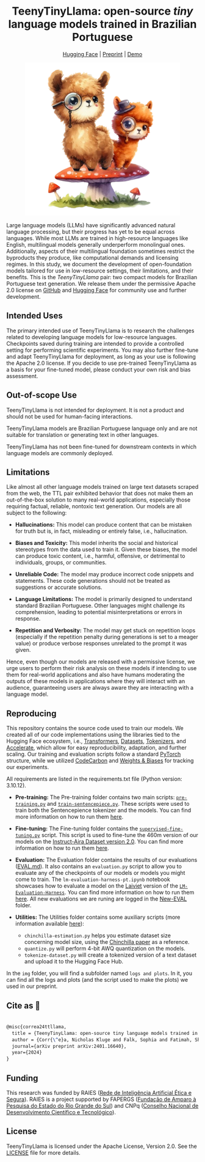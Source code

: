 <div align="center">

# TeenyTinyLlama: open-source _tiny_ language models trained in Brazilian Portuguese

[Hugging Face](https://huggingface.co/collections/nicholasKluge/teenytinyllama-6582ea8129e72d1ea4d384f1) | [Preprint](https://arxiv.org/abs/2401.16640) | [Demo](https://huggingface.co/spaces/nicholasKluge/TeenyTinyLlama-Chat)

</div>
<p align="center">
        <img src="./img/combined-logo.png" alt="An illustration of two adorable alpacas, one brown and the other orange, standing on a large red and white mushroom. The brown alpaca is wearing a monocle and the orange one is sporting a small hat. The mushroom is surrounded by grass and smaller mushrooms at the base." height="400">
</p>

Large language models (LLMs) have significantly advanced natural language processing, but their progress has yet to be equal across languages. While most LLMs are trained in high-resource languages like English, multilingual models generally underperform monolingual ones. Additionally, aspects of their multilingual foundation sometimes restrict the byproducts they produce, like computational demands and licensing regimes. In this study, we document the development of open-foundation models tailored for use in low-resource settings, their limitations, and their benefits. This is the _TeenyTinyLlama_ pair: two compact models for Brazilian Portuguese text generation. We release them under the permissive Apache 2.0 license on [GitHub](https://github.com/Nkluge-correa/TeenyTinyLlama) and [Hugging Face](https://huggingface.co/collections/nicholasKluge/teenytinyllama-6582ea8129e72d1ea4d384f1) for community use and further development.

## Intended Uses

The primary intended use of TeenyTinyLlama is to research the challenges related to developing language models for low-resource languages. Checkpoints saved during training are intended to provide a controlled setting for performing scientific experiments. You may also further fine-tune and adapt TeenyTinyLlama for deployment, as long as your use is following the Apache 2.0 license. If you decide to use pre-trained TeenyTinyLlama as a basis for your fine-tuned model, please conduct your own risk and bias assessment.

## Out-of-scope Use

TeenyTinyLlama is not intended for deployment. It is not a product and should not be used for human-facing interactions.

TeenyTinyLlama models are Brazilian Portuguese language only and are not suitable for translation or generating text in other languages.

TeenyTinyLlama has not been fine-tuned for downstream contexts in which language models are commonly deployed.

## Limitations

Like almost all other language models trained on large text datasets scraped from the web, the TTL pair exhibited behavior that does not make them an out-of-the-box solution to many real-world applications, especially those requiring factual, reliable, nontoxic text generation. Our models are all subject to the following:

- **Hallucinations:** This model can produce content that can be mistaken for truth but is, in fact, misleading or entirely false, i.e., hallucination.

- **Biases and Toxicity:** This model inherits the social and historical stereotypes from the data used to train it. Given these biases, the model can produce toxic content, i.e., harmful, offensive, or detrimental to individuals, groups, or communities.

- **Unreliable Code:** The model may produce incorrect code snippets and statements. These code generations should not be treated as suggestions or accurate solutions.

- **Language Limitations:** The model is primarily designed to understand standard Brazilian Portuguese. Other languages might challenge its comprehension, leading to potential misinterpretations or errors in response.

- **Repetition and Verbosity:** The model may get stuck on repetition loops (especially if the repetition penalty during generations is set to a meager value) or produce verbose responses unrelated to the prompt it was given.

Hence, even though our models are released with a permissive license, we urge users to perform their risk analysis on these models if intending to use them for real-world applications and also have humans moderating the outputs of these models in applications where they will interact with an audience, guaranteeing users are always aware they are interacting with a language model.

## Reproducing

This repository contains the source code used to train our models. We created all of our code implementations using the libraries tied to the Hugging Face ecosystem, i.e., [Transformers](https://github.com/huggingface/transformers), [Datasets](https://github.com/huggingface/datasets), [Tokenizers](https://github.com/huggingface/tokenizers), and [Accelerate](https://github.com/huggingface/accelerate), which allow for easy reproducibility, adaptation, and further scaling. Our training and evaluation scripts follow a standard [PyTorch](https://github.com/pytorch/pytorch) structure, while we utilized [CodeCarbon](https://github.com/mlco2/codecarbon) and [Weights & Biases](https://github.com/wandb/wandb) for tracking our experiments.

All requirements are listed in the requirements.txt file (Python version: 3.10.12).

- **Pre-training:** The Pre-training folder contains two main scripts: [`pre-training.py`](Pre-training/pre-training.py) and [`train-sentencepiece.py`](Pre-training/train-sentencepiece.py). These scripts were used to train both the Sentencepience tokenizer and the models. You can find more information on how to run them [here](Pre-training/README.md).

- **Fine-tuning:** The Fine-tuning folder contains the [`supervised-fine-tuning.py`](Fine-tuning/supervised-fine-tuning.py) script. This script is used to fine-tune the 460m version of our models on the [Instruct-Aira Dataset version 2.0](https://huggingface.co/datasets/nicholasKluge/instruct-aira-dataset-v2). You can find more information on how to run them [here](Fine-tuning/README.md).

- **Evaluation:** The Evaluation folder contains the results of our evaluations ([EVAL.md](Evaluation/EVAL.md)). It also contains an `evaluation.py` script to allow you to evaluate any of the checkpoints of our models or models you might come to train. The `lm-evaluation-harness-pt.ipynb` notebook showcases how to evaluate a model on the [Laiviet](https://github.com/laiviet/lm-evaluation-harness) version of the [`LM-Evaluation-Harness`](https://github.com/EleutherAI/lm-evaluation-harness). You can find more information on how to run them [here](Evaluation/README.md). All new evaluations we are runing are logged in the [New-EVAL](Evaluation/New-EVAL) folder.

- **Utilities:** The Utilities folder contains some auxiliary scripts (more information available [here](Utilities/README.md)):
  
  - `chinchilla-estimation.py` helps you estimate dataset size concerning model size, using the [Chinchilla paper](https://arxiv.org/abs/2203.15556) as a reference.
  - `quantize.py` will perform 4-bit AWQ quantization on the models.
  - `tokenize-dataset.py` will create a tokenized version of a text dataset and upload it to the Hugging Face Hub.

In the `img` folder, you will find a subfolder named `logs and plots`. In it, you can find all the logs and plots (and the script used to make the plots) we used in our preprint.

## Cite as 🤗

```latex

@misc{correa24ttllama,
  title = {TeenyTinyLlama: open-source tiny language models trained in Brazilian Portuguese},
  author = {Corr{\^e}a, Nicholas Kluge and Falk, Sophia and Fatimah, Shiza and Sen, Aniket and De Oliveira, Nythamar},
  journal={arXiv preprint arXiv:2401.16640},
  year={2024}
}

```

## Funding

This research was funded by RAIES ([Rede de Inteligência Artificial Ética e Segura](https://www.raies.org/)). RAIES is a project supported by FAPERGS ([Fundação de Amparo à Pesquisa do Estado do Rio Grande do Sul](https://fapergs.rs.gov.br/inicial)) and CNPq ([Conselho Nacional de Desenvolvimento Científico e Tecnológico](https://www.gov.br/cnpq/)).

## License

TeenyTinyLlama is licensed under the Apache License, Version 2.0. See the [LICENSE](LICENSE) file for more details.
